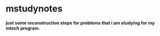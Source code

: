 # mstudynotes

#### just some reconstruction steps for problems that i am studying for my mtech program.